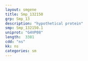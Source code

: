 ```yaml
---
layout: smgene
title: Smp_132150
grp: Smp_13
description: "hypothetical protein"
smp: Smp_132150.1
uniprot: "G4VP08"
length:  3381
cdd: "ns"
kk: ns
categories: sm
---
```

